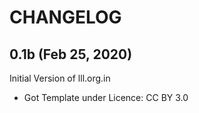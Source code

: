 # CHANGELOG

## 0.1b (Feb 25, 2020)

Initial Version of lll.org.in
- Got Template under Licence: CC BY 3.0